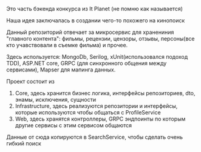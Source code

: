 Это часть бэкенда конкурса из It Planet (не помню как называется)

Наша идея заключалась в создании чего-то похожего на кинопоиск

Данный репозиторий отвечает за микросервис для хранениния "главного контента": фильмы, рецензии, цензоры, отзывы, персоны(все кто учавствовали в съемке фильма) и прочее.


Здесь используется:
MongoDb, Serilog, xUnit(использовался подоход TDD), ASP.NET core, GRPC (для синхронного общения между сервисами), Mapser для мапинга данных.

Проект состоит из 
1) Core, здесь хранится бизнес логика, интерфейсы репозиториев, dto, энамы, исключения, сущности
2) Infrastructure, здесь реализуются репозитории и интерфейсы, которые используются чтобы общаться с ProfileService
3) Web, здесь хранятся контроллеры, GRPC эндпоинты по которым другие сервисы с этим сервисом общаются

Данные от сюда копируются в SearchService, чтобы сделать очень гибкий поиск
